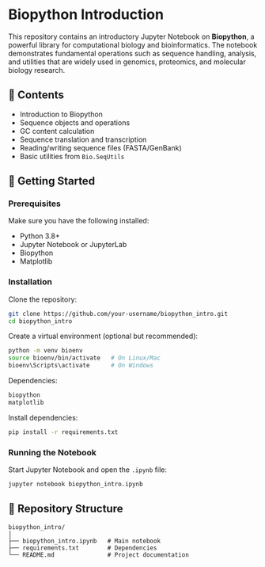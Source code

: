 # Biopython Introduction

This repository contains an introductory Jupyter Notebook on **Biopython**, a powerful library for computational biology and bioinformatics. The notebook demonstrates fundamental operations such as sequence handling, analysis, and utilities that are widely used in genomics, proteomics, and molecular biology research.

## 📘 Contents
- Introduction to Biopython
- Sequence objects and operations
- GC content calculation
- Sequence translation and transcription
- Reading/writing sequence files (FASTA/GenBank)
- Basic utilities from `Bio.SeqUtils`

## 🚀 Getting Started

### Prerequisites
Make sure you have the following installed:
- Python 3.8+
- Jupyter Notebook or JupyterLab
- Biopython
- Matplotlib

### Installation

Clone the repository:
```bash
git clone https://github.com/your-username/biopython_intro.git
cd biopython_intro
```

Create a virtual environment (optional but recommended):
```bash
python -m venv bioenv
source bioenv/bin/activate   # On Linux/Mac
bioenv\Scripts\activate      # On Windows
```
Dependencies:
```bash
biopython
matplotlib
```

Install dependencies:
```bash
pip install -r requirements.txt
```

### Running the Notebook
Start Jupyter Notebook and open the `.ipynb` file:
```bash
jupyter notebook biopython_intro.ipynb
```

## 📂 Repository Structure
```
biopython_intro/
│
├── biopython_intro.ipynb   # Main notebook
├── requirements.txt        # Dependencies
└── README.md               # Project documentation
```

